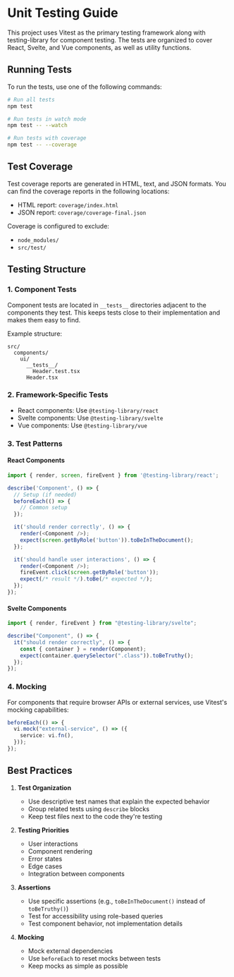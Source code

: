 # Unit Testing Guide

This project uses Vitest as the primary testing framework along with testing-library for component testing. The tests are organized to cover React, Svelte, and Vue components, as well as utility functions.

## Running Tests

To run the tests, use one of the following commands:

```bash
# Run all tests
npm test

# Run tests in watch mode
npm test -- --watch

# Run tests with coverage
npm test -- --coverage
```

## Test Coverage

Test coverage reports are generated in HTML, text, and JSON formats. You can find the coverage reports in the following locations:

- HTML report: `coverage/index.html`
- JSON report: `coverage/coverage-final.json`

Coverage is configured to exclude:

- `node_modules/`
- `src/test/`

## Testing Structure

### 1. Component Tests

Component tests are located in `__tests__` directories adjacent to the components they test. This keeps tests close to their implementation and makes them easy to find.

Example structure:

```
src/
  components/
    ui/
      __tests__/
        Header.test.tsx
      Header.tsx
```

### 2. Framework-Specific Tests

- React components: Use `@testing-library/react`
- Svelte components: Use `@testing-library/svelte`
- Vue components: Use `@testing-library/vue`

### 3. Test Patterns

#### React Components

```typescript
import { render, screen, fireEvent } from '@testing-library/react';

describe('Component', () => {
  // Setup (if needed)
  beforeEach(() => {
    // Common setup
  });

  it('should render correctly', () => {
    render(<Component />);
    expect(screen.getByRole('button')).toBeInTheDocument();
  });

  it('should handle user interactions', () => {
    render(<Component />);
    fireEvent.click(screen.getByRole('button'));
    expect(/* result */).toBe(/* expected */);
  });
});
```

#### Svelte Components

```typescript
import { render, fireEvent } from "@testing-library/svelte";

describe("Component", () => {
  it("should render correctly", () => {
    const { container } = render(Component);
    expect(container.querySelector(".class")).toBeTruthy();
  });
});
```

### 4. Mocking

For components that require browser APIs or external services, use Vitest's mocking capabilities:

```typescript
beforeEach(() => {
  vi.mock("external-service", () => ({
    service: vi.fn(),
  }));
});
```

## Best Practices

1. **Test Organization**

   - Use descriptive test names that explain the expected behavior
   - Group related tests using `describe` blocks
   - Keep test files next to the code they're testing

2. **Testing Priorities**

   - User interactions
   - Component rendering
   - Error states
   - Edge cases
   - Integration between components

3. **Assertions**

   - Use specific assertions (e.g., `toBeInTheDocument()` instead of `toBeTruthy()`)
   - Test for accessibility using role-based queries
   - Test component behavior, not implementation details

4. **Mocking**
   - Mock external dependencies
   - Use `beforeEach` to reset mocks between tests
   - Keep mocks as simple as possible
